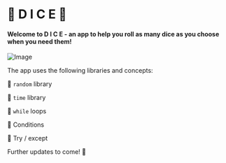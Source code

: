 # :game_die: D I C E :game_die:

#### Welcome to **D I C E** - an app to help you roll as many dice as you choose when you need them!

![Image](https://www.star.com.au/sydney/sites/default/files/styles/facebook_thumbnail/public/thumbnails/image/dice-game-cccp.jpg)

The app uses the following libraries and concepts:

:game_die: ```random``` library

:game_die: ```time``` library

:game_die: ```while``` loops

:game_die: Conditions

:game_die: Try / except

Further updates to come! :game_die:
